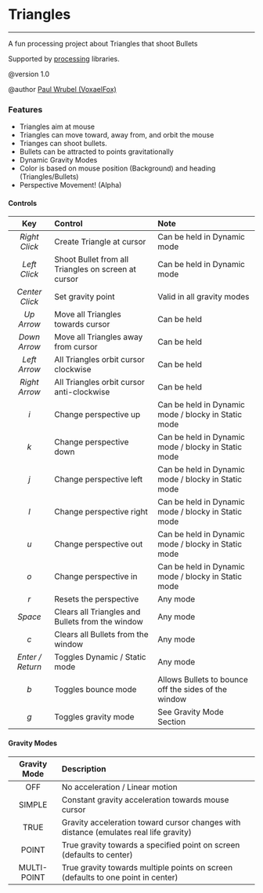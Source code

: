 # Triangles
---
A fun processing project about Triangles that shoot Bullets

Supported by [processing](https://processing.org/) libraries.

@version 1.0

@author [Paul Wrubel (VoxaelFox)](https://github.com/paulwrubel)

### Features
- Triangles aim at mouse
- Triangles can move toward, away from, and orbit the mouse
- Trianges can shoot bullets.
- Bullets can be attracted to points gravitationally
- Dynamic Gravity Modes
- Color is based on mouse position (Background) and heading (Triangles/Bullets) 
- Perspective Movement! (Alpha)

#### Controls
| Key              | Control       | Note
|:----------------:|:------------- |:----
| *Right Click*    | Create Triangle at cursor | Can be held in Dynamic mode
| *Left Click*     | Shoot Bullet from all Triangles on screen at cursor| Can be held in Dynamic mode
| *Center Click*   | Set gravity point | Valid in all gravity modes
| *Up Arrow*       | Move all Triangles towards cursor | Can be held
| *Down Arrow*     | Move all Triangles away from cursor | Can be held
| *Left Arrow*     | All Triangles orbit cursor clockwise | Can be held
| *Right Arrow*    | All Triangles orbit cursor anti-clockwise | Can be held
| *i*              | Change perspective up | Can be held in Dynamic mode / blocky in Static mode
| *k*              | Change perspective down | Can be held in Dynamic mode / blocky in Static mode
| *j*              | Change perspective left | Can be held in Dynamic mode / blocky in Static mode
| *l*              | Change perspective right | Can be held in Dynamic mode / blocky in Static mode
| *u*              | Change perspective out | Can be held in Dynamic mode / blocky in Static mode
| *o*              | Change perspective in | Can be held in Dynamic mode / blocky in Static mode
| *r*              | Resets the perspective | Any mode
| *Space*          | Clears all Triangles and Bullets from the window | Any mode
| *c*              | Clears all Bullets from the window | Any mode
| *Enter / Return* | Toggles Dynamic / Static mode | Any mode
| *b*              | Toggles bounce mode | Allows Bullets to bounce off the sides of the window
| *g*              | Toggles gravity mode | See Gravity Mode Section

#### Gravity Modes
| Gravity Mode | Description
|:------------:|:-------------
| OFF          | No acceleration / Linear motion
| SIMPLE       | Constant gravity acceleration towards mouse cursor
| TRUE         | Gravity acceleration toward cursor changes with distance (emulates real life gravity)
| POINT        | True gravity towards a specified point on screen (defaults to center)
| MULTI-POINT  | True gravity towards multiple points on screen (defaults to one point in center)                          
